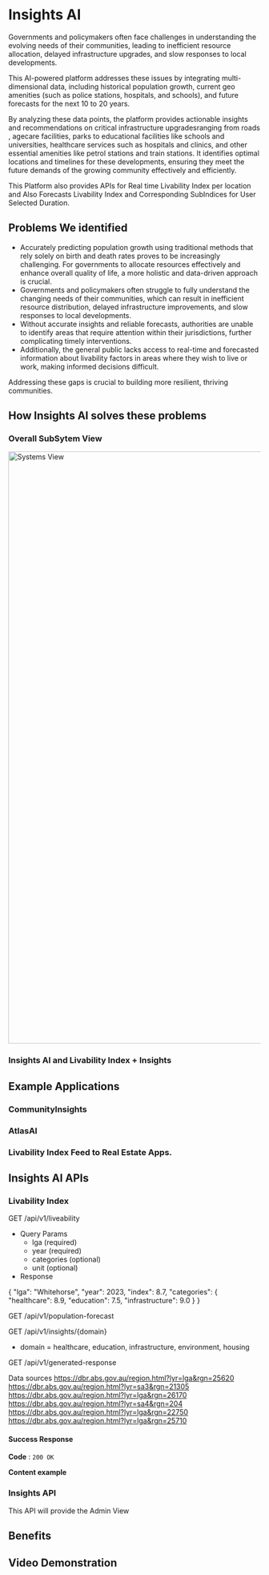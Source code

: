 # Insights AI
Governments and policymakers often face challenges in understanding the evolving needs of their communities, leading to inefficient resource allocation, delayed infrastructure upgrades, and slow responses to local developments. 

This AI-powered platform addresses these issues by integrating multi-dimensional data, including historical population growth, current geo amenities (such as police stations, hospitals, and schools), and future forecasts for the next 10 to 20 years. 

By analyzing these data points, the platform provides actionable insights and recommendations on critical infrastructure upgradesranging from roads , agecare facilities, parks to educational facilities like schools and universities, healthcare services such as hospitals and clinics, and other essential amenities like petrol stations and train stations. It identifies optimal locations and timelines for these developments, ensuring they meet the future demands of the growing community effectively and efficiently.

This Platform also provides APIs for Real time Livability Index per location and Also Forecasts Livability Index and Corresponding SubIndices for User Selected Duration. 

## Problems We identified
* Accurately predicting population growth using traditional methods that rely solely on birth and death rates proves to be increasingly challenging. For governments to allocate resources effectively and enhance overall quality of life, a more holistic and data-driven approach is crucial.
* Governments and policymakers often struggle to fully understand the changing needs of their communities, which can result in inefficient resource distribution, delayed infrastructure improvements, and slow responses to local developments.
* Without accurate insights and reliable forecasts, authorities are unable to identify areas that require attention within their jurisdictions, further complicating timely interventions.
* Additionally, the general public lacks access to real-time and forecasted information about livability factors in areas where they wish to live or work, making informed decisions difficult.

Addressing these gaps is crucial to building more resilient, thriving communities.


## How Insights AI solves these problems
 

### Overall SubSytem View

<img width="1182" alt="Systems View" src="https://github.com/user-attachments/assets/2a8c3377-8a58-4372-a04e-7bb1578f6036">


### Insights AI and Livability Index + Insights


## Example  Applications 

### CommunityInsights  

### AtlasAI

### Livability Index Feed to Real Estate Apps.

## Insights AI APIs

### Livability Index
 GET /api/v1/liveability

* Query Params
    * lga (required)
    * year (required)
    * categories (optional)
    * unit (optional)
* Response

{
    "lga": "Whitehorse",
    "year": 2023,
    "index": 8.7,
    "categories": {
        "healthcare": 8.9,
        "education": 7.5,
        "infrastructure": 9.0
    }
}                 

GET /api/v1/population-forecast
 
GET /api/v1/insights/{domain}

* domain = healthcare, education, infrastructure, environment, housing

GET /api/v1/generated-response


Data sources 
https://dbr.abs.gov.au/region.html?lyr=lga&rgn=25620
https://dbr.abs.gov.au/region.html?lyr=sa3&rgn=21305
https://dbr.abs.gov.au/region.html?lyr=lga&rgn=26170
https://dbr.abs.gov.au/region.html?lyr=sa4&rgn=204
https://dbr.abs.gov.au/region.html?lyr=lga&rgn=22750
https://dbr.abs.gov.au/region.html?lyr=lga&rgn=25710


#### Success Response

**Code** : `200 OK`

**Content example**

### Insights API
This API will provide the Admin View 



## Benefits 

## Video Demonstration
